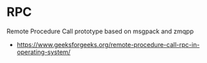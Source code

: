 # RPC

Remote Procedure Call prototype based on msgpack and zmqpp

* https://www.geeksforgeeks.org/remote-procedure-call-rpc-in-operating-system/
